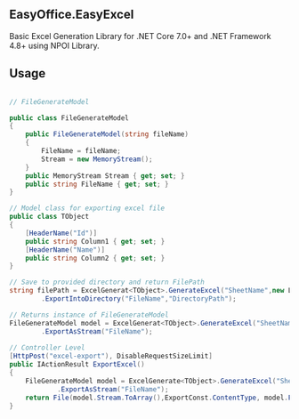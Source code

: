 **EasyOffice.EasyExcel**
------------------------

Basic Excel Generation Library for .NET Core 7.0+ and .NET Framework 4.8+ using NPOI Library.


Usage
-----

```csharp

// FileGenerateModel

public class FileGenerateModel
{
    public FileGenerateModel(string fileName)
    {
        FileName = fileName;
        Stream = new MemoryStream();
    }
    public MemoryStream Stream { get; set; }
    public string FileName { get; set; }
}

```

```csharp
// Model class for exporting excel file
public class TObject
{
    [HeaderName("Id")]
    public string Column1 { get; set; }
    [HeaderName("Name")]
    public string Column2 { get; set; }
}

```

```csharp
// Save to provided directory and return FilePath
string filePath = ExcelGenerat<TObject>.GenerateExcel("SheetName",new List<TObject>())
        .ExportIntoDirectory("FileName","DirectoryPath");
```

```csharp
// Returns instance of FileGenerateModel
FileGenerateModel model = ExcelGenerat<TObject>.GenerateExcel("SheetName",new List<TObject>())
        .ExportAsStream("FileName");
    
// Controller Level
[HttpPost("excel-export"), DisableRequestSizeLimit]
public IActionResult ExportExcel()
{
    FileGenerateModel model = ExcelGenerate<TObject>.GenerateExcel("SheetName",new List<TObject>())
            .ExportAsStream("FileName");
    return File(model.Stream.ToArray(),ExportConst.ContentType, model.FileName);
}


```

